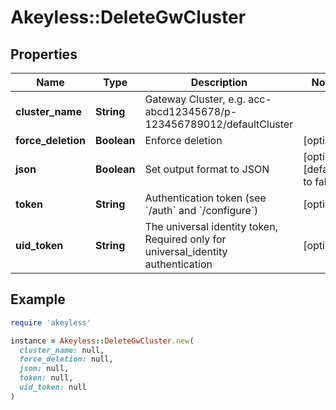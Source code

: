 # Akeyless::DeleteGwCluster

## Properties

| Name | Type | Description | Notes |
| ---- | ---- | ----------- | ----- |
| **cluster_name** | **String** | Gateway Cluster, e.g. acc-abcd12345678/p-123456789012/defaultCluster |  |
| **force_deletion** | **Boolean** | Enforce deletion | [optional] |
| **json** | **Boolean** | Set output format to JSON | [optional][default to false] |
| **token** | **String** | Authentication token (see &#x60;/auth&#x60; and &#x60;/configure&#x60;) | [optional] |
| **uid_token** | **String** | The universal identity token, Required only for universal_identity authentication | [optional] |

## Example

```ruby
require 'akeyless'

instance = Akeyless::DeleteGwCluster.new(
  cluster_name: null,
  force_deletion: null,
  json: null,
  token: null,
  uid_token: null
)
```

